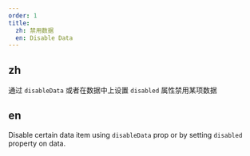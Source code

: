 ```yaml
---
order: 1
title:
  zh: 禁用数据
  en: Disable Data
---
```


## zh

通过 `disableData` 或者在数据中上设置 `disabled` 属性禁用某项数据

## en

Disable certain data item using `disableData` prop or by setting `disabled` property on data.
